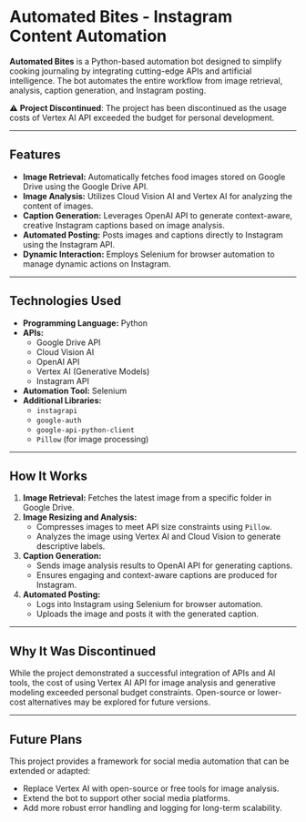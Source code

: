 # Automated Bites - Instagram Content Automation

**Automated Bites** is a Python-based automation bot designed to simplify cooking journaling by integrating cutting-edge APIs and artificial intelligence. The bot automates the entire workflow from image retrieval, analysis, caption generation, and Instagram posting. 

⚠️ **Project Discontinued**: The project has been discontinued as the usage costs of Vertex AI API exceeded the budget for personal development.

---

## Features
- **Image Retrieval:** Automatically fetches food images stored on Google Drive using the Google Drive API.
- **Image Analysis:** Utilizes Cloud Vision AI and Vertex AI for analyzing the content of images.
- **Caption Generation:** Leverages OpenAI API to generate context-aware, creative Instagram captions based on image analysis.
- **Automated Posting:** Posts images and captions directly to Instagram using the Instagram API.
- **Dynamic Interaction:** Employs Selenium for browser automation to manage dynamic actions on Instagram.

---

## Technologies Used
- **Programming Language:** Python
- **APIs:**
  - Google Drive API
  - Cloud Vision AI
  - OpenAI API
  - Vertex AI (Generative Models)
  - Instagram API
- **Automation Tool:** Selenium
- **Additional Libraries:**
  - `instagrapi`
  - `google-auth`
  - `google-api-python-client`
  - `Pillow` (for image processing)

---

## How It Works
1. **Image Retrieval:** Fetches the latest image from a specific folder in Google Drive.
2. **Image Resizing and Analysis:**
   - Compresses images to meet API size constraints using `Pillow`.
   - Analyzes the image using Vertex AI and Cloud Vision to generate descriptive labels.
3. **Caption Generation:**
   - Sends image analysis results to OpenAI API for generating captions.
   - Ensures engaging and context-aware captions are produced for Instagram.
4. **Automated Posting:**
   - Logs into Instagram using Selenium for browser automation.
   - Uploads the image and posts it with the generated caption.

---

## Why It Was Discontinued
While the project demonstrated a successful integration of APIs and AI tools, the cost of using Vertex AI API for image analysis and generative modeling exceeded personal budget constraints. Open-source or lower-cost alternatives may be explored for future versions.

---

## Future Plans
This project provides a framework for social media automation that can be extended or adapted:
- Replace Vertex AI with open-source or free tools for image analysis.
- Extend the bot to support other social media platforms.
- Add more robust error handling and logging for long-term scalability.

